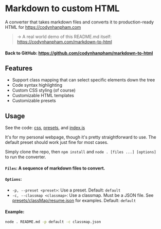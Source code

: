 # Markdown to custom HTML

A converter that takes markdown files and converts it to production-ready HTML for https://codynhanpham.com

> → A real world demo of this README.md itself: https://codynhanpham.com/markdown-to-html

#### **Back to GitHub:** https://github.com/codynhanpham/markdown-to-html

## Features
- Support class mapping that can select specific elements down the tree
- Code syntax highlighting
- Custom CSS styling (of course)
- Customizable HTML templates
- Customizable presets

## Usage

See the code: [css](https://github.com/codynhanpham/markdown-to-html/tree/main/css/), [presets](https://github.com/codynhanpham/markdown-to-html/tree/main/presets/), and [index.js](https://github.com/codynhanpham/markdown-to-html/tree/main/index.js)

It's for my personal webpage, though it's pretty straightforward to use. The default preset should work just fine for most cases.

Simply clone the repo, then `npm install` and `node . [files ...] [options]` to run the converter.

#### `Files`: A sequence of markdown files to convert.

#### `Options`:
- `-p, --preset <preset>`: Use a preset. Default: `default`
- `-c, --classmap <classmap>`: Use a classmap. Must be a JSON file. See [presets/classMap/resume.json](https://github.com/codynhanpham/markdown-to-html/tree/main/presets/classMap/resume.json) for examples. Default: `default`

#### Example:
```bash
node . README.md -p default -c classmap.json
```